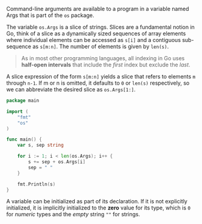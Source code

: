 Command-line arguments are available to a program in a variable named Args that is part of the `os` package.

The variable `os.Args` is a slice of strings. Slices are a fundamental notion in Go, think of a slice as a dynamically sized sequences of array elements where individual elements can be accessed as `s[i]` and a contiguous sub-sequence as `s[m:n]`. The number of elements is given by `len(s)`.

> As in most other programming languages, all indexing in Go uses **half-open intervals** that include the *first* index but exclude the *last*.

A slice expression of the form `s[m:n]` yields a slice that refers to elements `m` through `n-1`. If m or n is omitted, it defaults to `0` or `len(s)` respectively, so we can abbreviate the desired slice as `os.Args[1:]`.
```go
package main

import (
	"fmt"
	"os"
) 

func main() {
	var s, sep string

	for i := 1; i < len(os.Args); i++ {
		s += sep + os.Args[i]
		sep = " "
	}

	fmt.Println(s)
}
```

A variable can be initialized as part of its declaration. If it is not explicitly initialized, it is implicitly initialized to the **zero** value for its type, which is `0` for *numeric* types and the *empty* string `""` for strings.